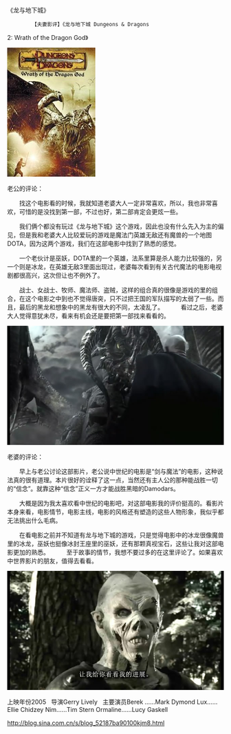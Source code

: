 《龙与地下城》

			【夫妻影评】《龙与地下城 Dungeons & Dragons
2: Wrath of the Dragon God》

![](./img/52187ba9t8f9314427828&690.jpg)


老公的评论：
 

　　找这个电影看的时候，我就知道老婆大人一定非常喜欢，所以，我也非常喜欢，可惜的是没找到第一部，不过也好，第二部肯定会更炫一些。
 

　　我们俩个都没有玩过《龙与地下城》这个游戏，因此也没有什么先入为主的偏见，但是我和老婆大人比较爱玩的游戏是魔法门英雄无敌还有魔兽的一个地图DOTA，因为这两个游戏，我们在这部电影中找到了熟悉的感觉。
 

　　一个老伙计是巫妖，DOTA里的一个英雄，法系里算是杀人能力比较强的，另一个则是冰龙，在英雄无敌3里面出现过，老婆每次看到有关古代魔法的电影电视剧都很高兴，这次但让也不例外了。
 

　　战士、女战士、牧师、魔法师、盗贼，这样的组合真的很像是游戏的里的组合，在这个电影之中到也不觉得唐突，只不过把王国的军队描写的太弱了一些。而且，最后的黑龙和想象中的黑龙有很大的不同，太凌乱了。
 
　　看过之后，老婆大人觉得意犹未尽，看来有机会还是要把第一部找来看看的。
 

![](./img/52187ba9t8f93181eceaa&690.jpg)


老婆的评论：
 

　　早上与老公讨论这部影片，老公说中世纪的电影是“剑与魔法”的电影，这种说法真的很有道理。本片很好的诠释了这一点，当然还有主人公的那种能战胜一切的“信念”。就靠这种“信念”正义一方才能战胜黑暗的Damodars。
 

　　大概是因为我太喜欢看中世纪的电影吧，对这部电影我的评价挺高的。看影片本身来看，电影情节，电影主线，电影的风格还有塑造的这些人物形象，我似乎都无法挑出什么毛病。
 

　　在看电影之前并不知道有龙与地下城的游戏，只是觉得电影中的冰龙很像魔兽里的冰龙，巫妖也挺像冰封王座里的巫妖，还有那颗真视宝石，这些让我对这部电影更加的熟悉。
 
　　至于故事的情节，我想不要过多的在这里评论了。如果喜欢中世界影片的朋友，值得去看看。
 

![](./img/52187ba9t8f9319c24e30&690.jpg)



上映年份2005
 
导演Gerry Lively
 
主要演员Berek ……Mark
Dymond
Lux……Ellie Chidzey
Nim……Tim Stern
Ormaline……Lucy Gaskell							
		
http://blog.sina.com.cn/s/blog_52187ba90100kjm8.html
